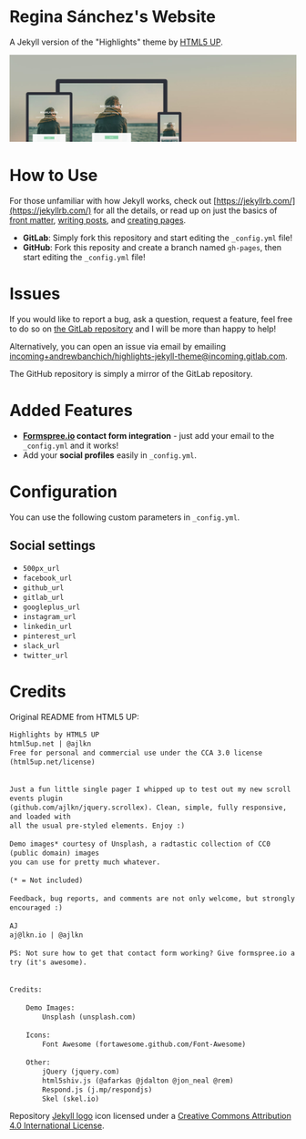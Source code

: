 # Regina Sánchez's Website

A Jekyll version of the "Highlights" theme by [HTML5 UP](https://html5up.net/).

![Highlights Theme](assets/images/highlights.jpg "Highlights Theme")

# How to Use

For those unfamiliar with how Jekyll works, check out [https://jekyllrb.com/](https://jekyllrb.com/) for all the details,
or read up on just the basics of [front matter](https://jekyllrb.com/docs/frontmatter/), [writing posts](https://jekyllrb.com/docs/posts/),
and [creating pages](https://jekyllrb.com/docs/pages/).

- **GitLab**: Simply fork this repository and start editing the `_config.yml` file!  
- **GitHub**: Fork this reposity and create a branch named `gh-pages`, then start editing the `_config.yml` file!

# Issues

If you would like to report a bug, ask a question, request a feature, feel free to do so on [the GitLab repository](https://gitlab.com/andrewbanchich/highlights-jekyll-theme) and I will be more than happy to help!

Alternatively, you can open an issue via email by emailing [incoming+andrewbanchich/highlights-jekyll-theme@incoming.gitlab.com](mailto:incoming+andrewbanchich/highlights-jekyll-theme@incoming.gitlab.com).

The GitHub repository is simply a mirror of the GitLab repository.

# Added Features

* **[Formspree.io](https://formspree.io/) contact form integration** - just add your email to the `_config.yml` and it works!
* Add your **social profiles** easily in `_config.yml`.

# Configuration

You can use the following custom parameters in `_config.yml`.

## Social settings

- `500px_url`
- `facebook_url`
- `github_url`
- `gitlab_url`
- `googleplus_url`
- `instagram_url`
- `linkedin_url`
- `pinterest_url`
- `slack_url`
- `twitter_url`

# Credits

Original README from HTML5 UP:

```
Highlights by HTML5 UP
html5up.net | @ajlkn
Free for personal and commercial use under the CCA 3.0 license (html5up.net/license)


Just a fun little single pager I whipped up to test out my new scroll events plugin
(github.com/ajlkn/jquery.scrollex). Clean, simple, fully responsive, and loaded with
all the usual pre-styled elements. Enjoy :)

Demo images* courtesy of Unsplash, a radtastic collection of CC0 (public domain) images
you can use for pretty much whatever.

(* = Not included)

Feedback, bug reports, and comments are not only welcome, but strongly encouraged :)

AJ
aj@lkn.io | @ajlkn

PS: Not sure how to get that contact form working? Give formspree.io a try (it's awesome).


Credits:

	Demo Images:
		Unsplash (unsplash.com)

	Icons:
		Font Awesome (fortawesome.github.com/Font-Awesome)

	Other:
		jQuery (jquery.com)
		html5shiv.js (@afarkas @jdalton @jon_neal @rem)
		Respond.js (j.mp/respondjs)
		Skel (skel.io)

```

Repository [Jekyll logo](https://github.com/jekyll/brand) icon licensed under a [Creative Commons Attribution 4.0 International License](http://choosealicense.com/licenses/cc-by-4.0/).
